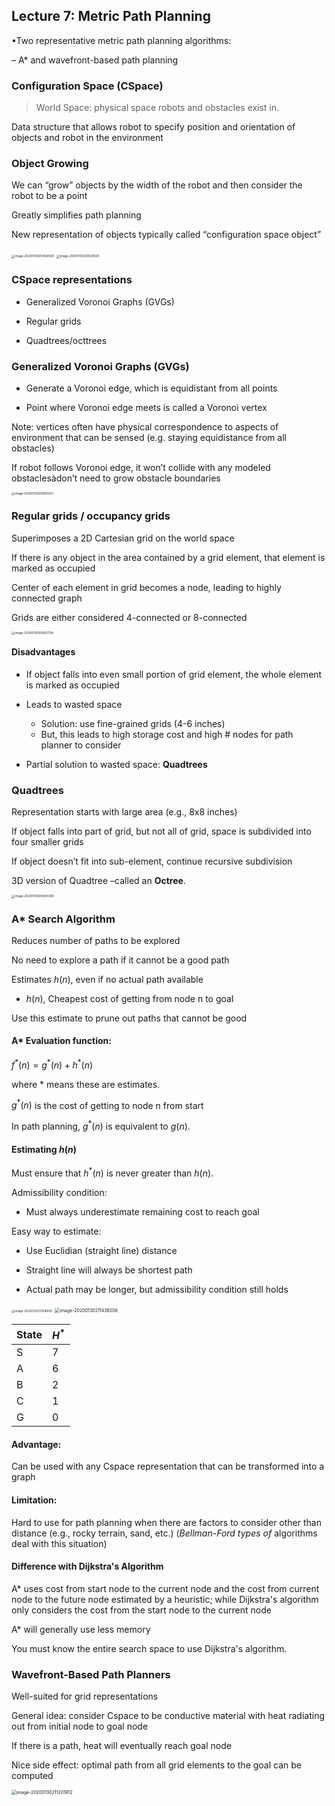 ## Lecture 7: Metric Path Planning



•Two representative metric path planning algorithms:

– A* and wavefront-based path planning



### Configuration Space (CSpace)

> World Space: physical space robots and obstacles exist in.

Data structure that allows robot to specify position and orientation of objects and robot in the environment



### Object Growing

We can “grow” objects by the width of the robot and then consider the robot to be a point

Greatly simplifies path planning

New representation of objects typically called “configuration space object”



<img src="figures/07-growing.png" alt="image-20200130204924920" style="zoom:33%;" />

<img src="figures/07-growing-2.png" alt="image-20200130205028020" style="zoom:33%;" />



### CSpace representations 

- Generalized Voronoi Graphs (GVGs)

- Regular grids

- Quadtrees/octtrees



### Generalized Voronoi Graphs (GVGs)

- Generate a Voronoi edge, which is equidistant from all points

- Point where Voronoi edge meets is called a Voronoi vertex

Note: vertices often have physical correspondence to aspects of environment that can be sensed (e.g. staying equidistance from all obstacles)

If robot follows Voronoi edge, it won’t collide with any modeled obstaclesàdon’t need to grow obstacle boundaries

<img src="figures/07-gvg.png" alt="image-20200130205655021" style="zoom:33%;" />



### Regular grids / occupancy grids

Superimposes a 2D Cartesian grid on the world space

If there is any object in the area contained by a grid element, that element is marked as occupied

Center of each element in grid becomes a node, leading to highly connected graph

Grids are either considered 4-connected or 8-connected



<img src="figures/07-grid.png" alt="image-20200130205627138" style="zoom:33%;" />

#### Disadvantages

- If object falls into even small portion of grid element, the whole element is marked as occupied

- Leads to wasted space
  - Solution: use fine-grained grids (4-6 inches)
  - But, this leads to high storage cost and high # nodes for path planner to consider

- Partial solution to wasted space: **Quadtrees**



### Quadtrees

Representation starts with large area (e.g., 8x8 inches)

If object falls into part of grid, but not all of grid, space is subdivided into four smaller grids

If object doesn’t fit into sub-element, continue recursive subdivision

3D version of Quadtree –called an **Octree**.

<img src="figures/07-quadtree.png" alt="image-20200130205840260" style="zoom:33%;" />



### A* Search Algorithm

Reduces number of paths to be explored

No need to explore a path if it cannot be a good path

Estimates *h*(*n*), even if no actual path available

- $h(n)$, Cheapest cost of getting from node n to goal

Use this estimate to prune out paths that cannot be good

#### A* Evaluation function:

$f^*(n) = g^*(n) + h^*(n)$

where $*$ means these are estimates.

$g^*(n)$ is the cost of getting to node n from start

In path planning, $g^*(n)$ is equivalent to $g(n)$.

#### Estimating $h(n)$

Must ensure that $h^*(n)$ is never greater than $h(n)$. 

Admissibility condition:

- Must always underestimate remaining cost to reach goal

Easy way to estimate:

- Use Euclidian (straight line) distance

- Straight line will always be shortest path

- Actual path may be longer, but admissibility condition still holds

<img src="figures/07-a-star-1.png" alt="image-20200130211416830" style="zoom:33%;" />

<img src="figures/07-astar-2.png" alt="image-20200130211438206" style="zoom:50%;" />

| **State** | $H^*$ |
| --------- | ----- |
| S         | 7     |
| A         | 6     |
| B         | 2     |
| C         | 1     |
| G         | 0     |



#### Advantage:

Can be used with any Cspace representation that can be transformed into a graph

#### Limitation:

Hard to use for path planning when there are factors to consider other than distance (e.g., rocky terrain, sand, etc.) (*Bellman-Ford types of* algorithms deal with this situation)

#### Difference with Dijkstra's Algorithm

A* uses cost from start node to the current node and the cost from current node to the future node estimated by a heuristic; while Dijkstra's algorithm only considers the cost from the start node to the current node

A* will generally use less memory

You must know the entire search space to use Dijkstra's algorithm.



### Wavefront-Based Path Planners

Well-suited for grid representations

General idea: consider Cspace to be conductive material with heat radiating out from initial node to goal node

If there is a path, heat will eventually reach goal node

Nice side effect: optimal path from all grid elements to the goal can be computed

<img src="figures/07-wavefront.png" alt="image-20200130211201912" style="zoom:50%;" />